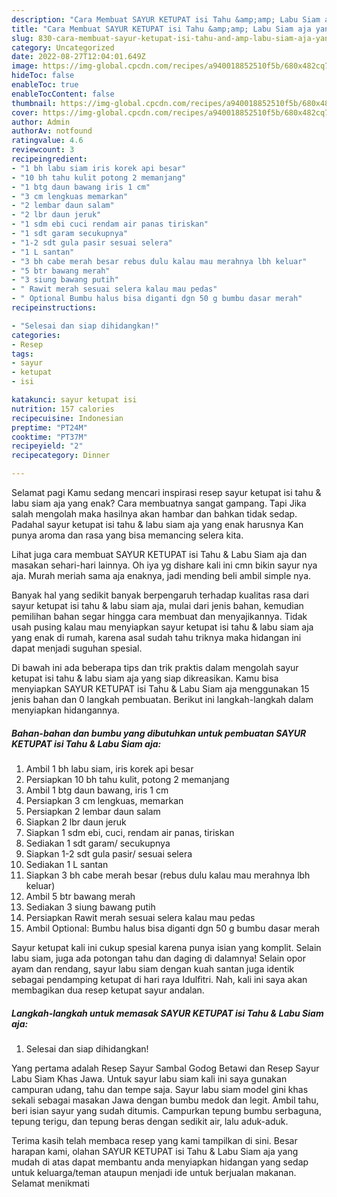 ```yaml
---
description: "Cara Membuat SAYUR KETUPAT isi Tahu &amp;amp; Labu Siam aja yang Enak, Buat Buka Puasa}"
title: "Cara Membuat SAYUR KETUPAT isi Tahu &amp;amp; Labu Siam aja yang Enak, Buat Buka Puasa}"
slug: 830-cara-membuat-sayur-ketupat-isi-tahu-and-amp-labu-siam-aja-yang-enak-buat-buka-puasa
category: Uncategorized
date: 2022-08-27T12:04:01.649Z
image: https://img-global.cpcdn.com/recipes/a940018852510f5b/680x482cq70/sayur-ketupat-isi-tahu-labu-siam-aja-foto-resep-utama.jpg
hideToc: false
enableToc: true
enableTocContent: false
thumbnail: https://img-global.cpcdn.com/recipes/a940018852510f5b/680x482cq70/sayur-ketupat-isi-tahu-labu-siam-aja-foto-resep-utama.jpg
cover: https://img-global.cpcdn.com/recipes/a940018852510f5b/680x482cq70/sayur-ketupat-isi-tahu-labu-siam-aja-foto-resep-utama.jpg
author: Admin
authorAv: notfound
ratingvalue: 4.6
reviewcount: 3
recipeingredient:
- "1 bh labu siam iris korek api besar"
- "10 bh tahu kulit potong 2 memanjang"
- "1 btg daun bawang iris 1 cm"
- "3 cm lengkuas memarkan"
- "2 lembar daun salam"
- "2 lbr daun jeruk"
- "1 sdm ebi cuci rendam air panas tiriskan"
- "1 sdt garam secukupnya"
- "1-2 sdt gula pasir sesuai selera"
- "1 L santan"
- "3 bh cabe merah besar rebus dulu kalau mau merahnya lbh keluar"
- "5 btr bawang merah"
- "3 siung bawang putih"
- " Rawit merah sesuai selera kalau mau pedas"
- " Optional Bumbu halus bisa diganti dgn 50 g bumbu dasar merah"
recipeinstructions:

- "Selesai dan siap dihidangkan!"
categories:
- Resep
tags:
- sayur
- ketupat
- isi

katakunci: sayur ketupat isi 
nutrition: 157 calories
recipecuisine: Indonesian
preptime: "PT24M"
cooktime: "PT37M"
recipeyield: "2"
recipecategory: Dinner

---
```



Selamat pagi Kamu sedang mencari inspirasi resep sayur ketupat isi tahu &amp; labu siam aja yang enak? Cara membuatnya sangat gampang. Tapi Jika salah mengolah maka hasilnya akan hambar dan bahkan tidak sedap. Padahal sayur ketupat isi tahu &amp; labu siam aja yang enak harusnya Kan punya aroma dan rasa yang bisa memancing selera kita.


Lihat juga cara membuat SAYUR KETUPAT isi Tahu &amp; Labu Siam aja dan masakan sehari-hari lainnya. Oh iya yg dishare kali ini cmn bikin sayur nya aja. Murah meriah sama aja enaknya, jadi mending beli ambil simple nya.

Banyak hal yang sedikit banyak berpengaruh terhadap kualitas rasa dari sayur ketupat isi tahu &amp; labu siam aja, mulai dari jenis bahan, kemudian pemilihan bahan segar hingga cara membuat dan menyajikannya. Tidak usah pusing kalau mau menyiapkan sayur ketupat isi tahu &amp; labu siam aja yang enak di rumah, karena asal sudah tahu triknya maka hidangan ini dapat menjadi suguhan spesial.


Di bawah ini ada beberapa tips dan trik praktis dalam mengolah sayur ketupat isi tahu &amp; labu siam aja yang siap dikreasikan. Kamu bisa menyiapkan SAYUR KETUPAT isi Tahu &amp; Labu Siam aja menggunakan 15 jenis bahan dan 0 langkah pembuatan. Berikut ini langkah-langkah dalam menyiapkan hidangannya.

<!--inarticleads1-->

##### Bahan-bahan dan bumbu yang dibutuhkan untuk pembuatan SAYUR KETUPAT isi Tahu &amp; Labu Siam aja:

1. Ambil 1 bh labu siam, iris korek api besar
1. Persiapkan 10 bh tahu kulit, potong 2 memanjang
1. Ambil 1 btg daun bawang, iris 1 cm
1. Persiapkan 3 cm lengkuas, memarkan
1. Persiapkan 2 lembar daun salam
1. Siapkan 2 lbr daun jeruk
1. Siapkan 1 sdm ebi, cuci, rendam air panas, tiriskan
1. Sediakan 1 sdt garam/ secukupnya
1. Siapkan 1-2 sdt gula pasir/ sesuai selera
1. Sediakan 1 L santan
1. Siapkan 3 bh cabe merah besar (rebus dulu kalau mau merahnya lbh keluar)
1. Ambil 5 btr bawang merah
1. Sediakan 3 siung bawang putih
1. Persiapkan  Rawit merah sesuai selera kalau mau pedas
1. Ambil  Optional: Bumbu halus bisa diganti dgn 50 g bumbu dasar merah


Sayur ketupat kali ini cukup spesial karena punya isian yang komplit. Selain labu siam, juga ada potongan tahu dan daging di dalamnya! Selain opor ayam dan rendang, sayur labu siam dengan kuah santan juga identik sebagai pendamping ketupat di hari raya Idulfitri. Nah, kali ini saya akan membagikan dua resep ketupat sayur andalan. 

<!--inarticleads2-->

##### Langkah-langkah untuk memasak SAYUR KETUPAT isi Tahu &amp; Labu Siam aja:


1. Selesai dan siap dihidangkan!

Yang pertama adalah Resep Sayur Sambal Godog Betawi dan Resep Sayur Labu Siam Khas Jawa. Untuk sayur labu siam kali ini saya gunakan campuran udang, tahu dan tempe saja. Sayur labu siam model gini khas sekali sebagai masakan Jawa dengan bumbu medok dan legit. Ambil tahu, beri isian sayur yang sudah ditumis. Campurkan tepung bumbu serbaguna, tepung terigu, dan tepung beras dengan sedikit air, lalu aduk-aduk. 

Terima kasih telah membaca resep yang kami tampilkan di sini. Besar harapan kami, olahan SAYUR KETUPAT isi Tahu &amp; Labu Siam aja yang mudah di atas dapat membantu anda menyiapkan hidangan yang sedap untuk keluarga/teman ataupun menjadi ide untuk berjualan makanan. Selamat menikmati
